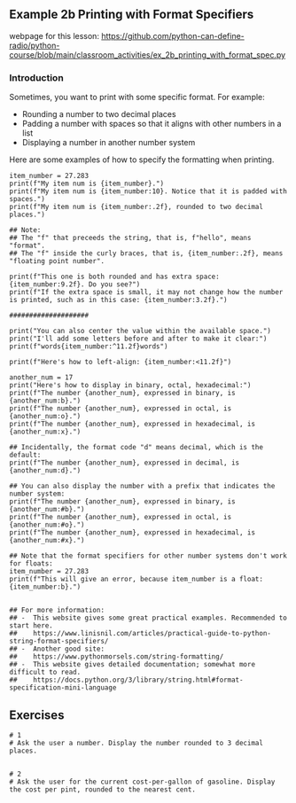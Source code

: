 ## Example 2b Printing with Format Specifiers

webpage for this lesson: https://github.com/python-can-define-radio/python-course/blob/main/classroom_activities/ex_2b_printing_with_format_spec.py

### Introduction

Sometimes, you want to print with some specific format.
For example:
 - Rounding a number to two decimal places
 - Padding a number with spaces so that it aligns with other numbers in a list
 - Displaying a number in another number system

Here are some examples of how to specify the formatting when printing.

```python3
item_number = 27.283
print(f"My item num is {item_number}.")
print(f"My item num is {item_number:10}. Notice that it is padded with spaces.")
print(f"My item num is {item_number:.2f}, rounded to two decimal places.")

## Note:
## The "f" that preceeds the string, that is, f"hello", means "format".
## The "f" inside the curly braces, that is, {item_number:.2f}, means "floating point number".

print(f"This one is both rounded and has extra space: {item_number:9.2f}. Do you see?")
print(f"If the extra space is small, it may not change how the number is printed, such as in this case: {item_number:3.2f}.")

####################

print("You can also center the value within the available space.")
print("I'll add some letters before and after to make it clear:")
print(f"words{item_number:^11.2f}words")

print(f"Here's how to left-align: {item_number:<11.2f}")

another_num = 17
print("Here's how to display in binary, octal, hexadecimal:")
print(f"The number {another_num}, expressed in binary, is {another_num:b}.")
print(f"The number {another_num}, expressed in octal, is {another_num:o}.")
print(f"The number {another_num}, expressed in hexadecimal, is {another_num:x}.")

## Incidentally, the format code "d" means decimal, which is the default:
print(f"The number {another_num}, expressed in decimal, is {another_num:d}.")

## You can also display the number with a prefix that indicates the number system:
print(f"The number {another_num}, expressed in binary, is {another_num:#b}.")
print(f"The number {another_num}, expressed in octal, is {another_num:#o}.")
print(f"The number {another_num}, expressed in hexadecimal, is {another_num:#x}.")

## Note that the format specifiers for other number systems don't work for floats:
item_number = 27.283
print(f"This will give an error, because item_number is a float: {item_number:b}.")


## For more information:
## -  This website gives some great practical examples. Recommended to start here.
##    https://www.linisnil.com/articles/practical-guide-to-python-string-format-specifiers/
## -  Another good site:
##    https://www.pythonmorsels.com/string-formatting/
## -  This website gives detailed documentation; somewhat more difficult to read.
##    https://docs.python.org/3/library/string.html#format-specification-mini-language

```

## Exercises

```python3
# 1
# Ask the user a number. Display the number rounded to 3 decimal places.


# 2 
# Ask the user for the current cost-per-gallon of gasoline. Display the cost per pint, rounded to the nearest cent.
```
